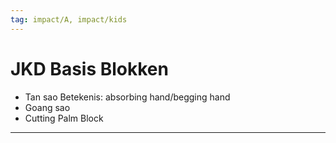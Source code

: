 ```yaml
---
tag: impact/A, impact/kids
---
```

# JKD Basis Blokken
- Tan sao Betekenis: absorbing hand/begging hand
- Goang sao
- Cutting Palm Block 

---

